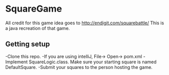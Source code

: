 # SquareGame
All credit for this game idea goes to http://endigit.com/squarebattle/ 
This is a java recreation of that game. 

## Getting setup
-Clone this repo.
-If you are using intelliJ, File-> Open-> pom.xml
-Implement SquareLogic.class. Make sure your starting square is named DefaultSquare.
-Submit your squares to the person hosting the game.
